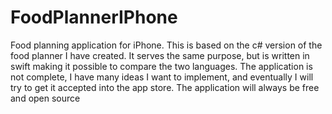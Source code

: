 # FoodPlannerIPhone
Food planning application for iPhone. This is based on the c# version of the food planner I have created. It serves the same purpose, but is written in swift making it possible to compare the two languages.
The application is not complete, I have many ideas I want to implement, and eventually I will try to get it accepted into the app store. The application will always be free and open source
